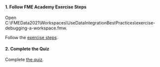 <head><base target="_blank"> </head>

#### 1. Follow FME Academy Exercise Steps

Open C:\FMEData2021\Workspaces\UseDataIntegrationBestPractices\exercise-debugging-a-workspace.fmw.

Follow the [exercise steps](https://safe.my.trailhead.com/en/content/safe/modules/debug-workspaces/exercise-debugging-a-workspace?trail_id=fme-desktop-basic).

#### 2. Complete the Quiz

Complete [the quiz](https://safe.my.trailhead.com/en/content/safe/modules/debug-workspaces/exercise-debugging-a-workspace?trail_id=fme-desktop-basic#challenge).

